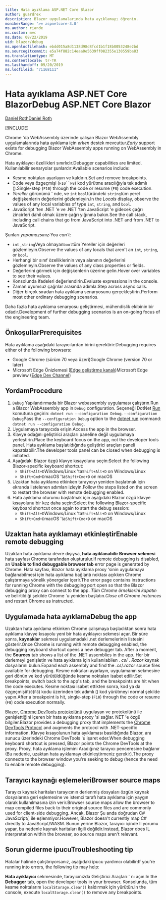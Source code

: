 ```yaml
---
title: Hata ayıklama ASP.NET Core Blazor
author: guardrex
description: Blazor uygulamalarında hata ayıklamayı öğrenin.
monikerRange: '>= aspnetcore-3.0'
ms.author: riande
ms.custom: mvc
ms.date: 08/22/2019
uid: blazor/debug
ms.openlocfilehash: ebdd015a8d1138d98d8fcd1b1f18b8053248e2bd
ms.sourcegitcommit: e5a74f882c14eaa0e5639ff082355e130559ba83
ms.translationtype: MT
ms.contentlocale: tr-TR
ms.lasthandoff: 09/20/2019
ms.locfileid: "71168111"
---
```

# <a name="debug-aspnet-core-blazor"></a><span data-ttu-id="baac3-103">Hata ayıklama ASP.NET Core Blazor</span><span class="sxs-lookup"><span data-stu-id="baac3-103">Debug ASP.NET Core Blazor</span></span>

[<span data-ttu-id="baac3-104">Daniel Roth</span><span class="sxs-lookup"><span data-stu-id="baac3-104">Daniel Roth</span></span>](https://github.com/danroth27)

[!INCLUDE[](~/includes/blazorwasm-preview-notice.md)]

<span data-ttu-id="baac3-105">Chrome 'da WebAssembly üzerinde çalışan Blazor WebAssembly uygulamalarında hata ayıklama için *erken* destek mevcuttur.</span><span class="sxs-lookup"><span data-stu-id="baac3-105">*Early* support exists for debugging Blazor WebAssembly apps running on WebAssembly in Chrome.</span></span>

<span data-ttu-id="baac3-106">Hata ayıklayıcı özellikleri sınırlıdır.</span><span class="sxs-lookup"><span data-stu-id="baac3-106">Debugger capabilities are limited.</span></span> <span data-ttu-id="baac3-107">Kullanılabilir senaryolar şunlardır:</span><span class="sxs-lookup"><span data-stu-id="baac3-107">Available scenarios include:</span></span>

* <span data-ttu-id="baac3-108">Kesme noktaları ayarlayın ve kaldırın.</span><span class="sxs-lookup"><span data-stu-id="baac3-108">Set and remove breakpoints.</span></span>
* <span data-ttu-id="baac3-109">Code veya özgeçmişi (`F10``F8`) kod yürütme aracılığıyla tek adımlı ().</span><span class="sxs-lookup"><span data-stu-id="baac3-109">Single-step (`F10`) through the code or resume (`F8`) code execution.</span></span>
* <span data-ttu-id="baac3-110">*Yereller* görünümü ' nde, ve `int` `bool`türündeki `string`tüm yerel değişkenlerin değerlerini gözlemleyin.</span><span class="sxs-lookup"><span data-stu-id="baac3-110">In the *Locals* display, observe the values of any local variables of type `int`, `string`, and `bool`.</span></span>
* <span data-ttu-id="baac3-111">JavaScript 'ten .NET 'e ve .NET 'ten JavaScript 'e gidecek çağrı zincirleri dahil olmak üzere çağrı yığınına bakın.</span><span class="sxs-lookup"><span data-stu-id="baac3-111">See the call stack, including call chains that go from JavaScript into .NET and from .NET to JavaScript.</span></span>

<span data-ttu-id="baac3-112">Şunları *yapamazsınız*:</span><span class="sxs-lookup"><span data-stu-id="baac3-112">You *can't*:</span></span>

* <span data-ttu-id="baac3-113">`int` ,`string`Veya olmayan`bool`tüm Yereller için değerleri gözlemleyin.</span><span class="sxs-lookup"><span data-stu-id="baac3-113">Observe the values of any locals that aren't an `int`, `string`, or `bool`.</span></span>
* <span data-ttu-id="baac3-114">Herhangi bir sınıf özelliklerinin veya alanının değerlerini gözlemleyin.</span><span class="sxs-lookup"><span data-stu-id="baac3-114">Observe the values of any class properties or fields.</span></span>
* <span data-ttu-id="baac3-115">Değerlerini görmek için değişkenlerin üzerine gelin.</span><span class="sxs-lookup"><span data-stu-id="baac3-115">Hover over variables to see their values.</span></span>
* <span data-ttu-id="baac3-116">Konsolunda ifadeleri değerlendirin.</span><span class="sxs-lookup"><span data-stu-id="baac3-116">Evaluate expressions in the console.</span></span>
* <span data-ttu-id="baac3-117">Zaman uyumsuz çağrılar arasında adımla.</span><span class="sxs-lookup"><span data-stu-id="baac3-117">Step across async calls.</span></span>
* <span data-ttu-id="baac3-118">Diğer birçok sıradan hata ayıklama senaryosunu gerçekleştirin.</span><span class="sxs-lookup"><span data-stu-id="baac3-118">Perform most other ordinary debugging scenarios.</span></span>

<span data-ttu-id="baac3-119">Daha fazla hata ayıklama senaryosu geliştirmesi, mühendislik ekibinin bir odadır.</span><span class="sxs-lookup"><span data-stu-id="baac3-119">Development of further debugging scenarios is an on-going focus of the engineering team.</span></span>

## <a name="prerequisites"></a><span data-ttu-id="baac3-120">Önkoşullar</span><span class="sxs-lookup"><span data-stu-id="baac3-120">Prerequisites</span></span>

<span data-ttu-id="baac3-121">Hata ayıklama aşağıdaki tarayıcılardan birini gerektirir:</span><span class="sxs-lookup"><span data-stu-id="baac3-121">Debugging requires either of the following browsers:</span></span>

* <span data-ttu-id="baac3-122">Google Chrome (sürüm 70 veya üzeri)</span><span class="sxs-lookup"><span data-stu-id="baac3-122">Google Chrome (version 70 or later)</span></span>
* <span data-ttu-id="baac3-123">Microsoft Edge Önizlemesi ([Edge geliştirme kanalı](https://www.microsoftedgeinsider.com))</span><span class="sxs-lookup"><span data-stu-id="baac3-123">Microsoft Edge preview ([Edge Dev Channel](https://www.microsoftedgeinsider.com))</span></span>

## <a name="procedure"></a><span data-ttu-id="baac3-124">Yordam</span><span class="sxs-lookup"><span data-stu-id="baac3-124">Procedure</span></span>

1. <span data-ttu-id="baac3-125">`Debug` Yapılandırmada bir Blazor webassembly uygulaması çalıştırın.</span><span class="sxs-lookup"><span data-stu-id="baac3-125">Run a Blazor WebAssembly app in `Debug` configuration.</span></span> <span data-ttu-id="baac3-126">Seçeneği DotNet [Run](/dotnet/core/tools/dotnet-run) komutuna geçirin: `dotnet run --configuration Debug`. `--configuration Debug`</span><span class="sxs-lookup"><span data-stu-id="baac3-126">Pass the `--configuration Debug` option to the [dotnet run](/dotnet/core/tools/dotnet-run) command: `dotnet run --configuration Debug`.</span></span>
1. <span data-ttu-id="baac3-127">Uygulamaya tarayıcıda erişin.</span><span class="sxs-lookup"><span data-stu-id="baac3-127">Access the app in the browser.</span></span>
1. <span data-ttu-id="baac3-128">Klavye odağını geliştirici araçları paneline değil uygulamaya yerleştirin.</span><span class="sxs-lookup"><span data-stu-id="baac3-128">Place the keyboard focus on the app, not the developer tools panel.</span></span> <span data-ttu-id="baac3-129">Hata ayıklama başlatıldığında geliştirici araçları paneli kapatılabilir.</span><span class="sxs-lookup"><span data-stu-id="baac3-129">The developer tools panel can be closed when debugging is initiated.</span></span>
1. <span data-ttu-id="baac3-130">Aşağıdaki Blazor özgü klavye kısayolunu seçin:</span><span class="sxs-lookup"><span data-stu-id="baac3-130">Select the following Blazor-specific keyboard shortcut:</span></span>
   * <span data-ttu-id="baac3-131">`Shift+Alt+D`Windows/Linux 'ta</span><span class="sxs-lookup"><span data-stu-id="baac3-131">`Shift+Alt+D` on Windows/Linux</span></span>
   * <span data-ttu-id="baac3-132">`Shift+Cmd+D`macOS 'ta</span><span class="sxs-lookup"><span data-stu-id="baac3-132">`Shift+Cmd+D` on macOS</span></span>
1. <span data-ttu-id="baac3-133">Uzaktan hata ayıklama etkinken tarayıcıyı yeniden başlatmak için ekranda listelenen adımları izleyin.</span><span class="sxs-lookup"><span data-stu-id="baac3-133">Follow the steps listed on the screen to restart the browser with remote debugging enabled.</span></span>
1. <span data-ttu-id="baac3-134">Hata ayıklama oturumu başlatmak için aşağıdaki Blazor özgü klavye kısayolunu bir kez daha seçin:</span><span class="sxs-lookup"><span data-stu-id="baac3-134">Select the following Blazor-specific keyboard shortcut once again to start the debug session:</span></span>
   * <span data-ttu-id="baac3-135">`Shift+Alt+D`Windows/Linux 'ta</span><span class="sxs-lookup"><span data-stu-id="baac3-135">`Shift+Alt+D` on Windows/Linux</span></span>
   * <span data-ttu-id="baac3-136">`Shift+Cmd+D`macOS 'ta</span><span class="sxs-lookup"><span data-stu-id="baac3-136">`Shift+Cmd+D` on macOS</span></span>

## <a name="enable-remote-debugging"></a><span data-ttu-id="baac3-137">Uzaktan hata ayıklamayı etkinleştir</span><span class="sxs-lookup"><span data-stu-id="baac3-137">Enable remote debugging</span></span>

<span data-ttu-id="baac3-138">Uzaktan hata ayıklama devre dışıysa, **hata ayıklanabilir Browser sekmesi** hata sayfası Chrome tarafından oluşturulur.</span><span class="sxs-lookup"><span data-stu-id="baac3-138">If remote debugging is disabled, an **Unable to find debuggable browser tab** error page is generated by Chrome.</span></span> <span data-ttu-id="baac3-139">Hata sayfası, Blazor hata ayıklama proxy 'sinin uygulamaya bağlanabilmesi için hata ayıklama bağlantı noktası açıkken Chrome çalıştırmaya yönelik yönergeler içerir.</span><span class="sxs-lookup"><span data-stu-id="baac3-139">The error page contains instructions for running Chrome with the debugging port open so that the Blazor debugging proxy can connect to the app.</span></span> <span data-ttu-id="baac3-140">*Tüm Chrome örneklerini kapatın* ve belirtildiği şekilde Chrome 'u yeniden başlatın.</span><span class="sxs-lookup"><span data-stu-id="baac3-140">*Close all Chrome instances* and restart Chrome as instructed.</span></span>

## <a name="debug-the-app"></a><span data-ttu-id="baac3-141">Uygulamada hata ayıklama</span><span class="sxs-lookup"><span data-stu-id="baac3-141">Debug the app</span></span>

<span data-ttu-id="baac3-142">Uzaktan hata ayıklama etkinken Chrome çalışmaya başladıktan sonra hata ayıklama klavye kısayolu yeni bir hata ayıklayıcı sekmesi açar. Bir süre sonra, **kaynaklar** sekmesi uygulamadaki .net derlemelerinin listesini gösterir.</span><span class="sxs-lookup"><span data-stu-id="baac3-142">Once Chrome is running with remote debugging enabled, the debugging keyboard shortcut opens a new debugger tab. After a moment, the **Sources** tab shows a list of the .NET assemblies in the app.</span></span> <span data-ttu-id="baac3-143">Her bir derlemeyi genişletin ve hata ayıklama için kullanılabilen *. cs*/ *. Razor* kaynak dosyalarını bulun.</span><span class="sxs-lookup"><span data-stu-id="baac3-143">Expand each assembly and find the *.cs*/*.razor* source files available for debugging.</span></span> <span data-ttu-id="baac3-144">Kesme noktaları ayarlayın, uygulamanın sekmesine geri dönün ve kod yürütüldüğünde kesme noktaları isabet edilir.</span><span class="sxs-lookup"><span data-stu-id="baac3-144">Set breakpoints, switch back to the app's tab, and the breakpoints are hit when the code executes.</span></span> <span data-ttu-id="baac3-145">Kesme noktası isabet ettikten sonra, kod ya da özgeçmişi`F10`(`F8`) kodu üzerinden tek adımlı () kod yürütmeyi normal şekilde yapın.</span><span class="sxs-lookup"><span data-stu-id="baac3-145">After a breakpoint is hit, single-step (`F10`) through the code or resume (`F8`) code execution normally.</span></span>

<span data-ttu-id="baac3-146">Blazor, [Chrome DevTools protokolünü](https://chromedevtools.github.io/devtools-protocol/) uygulayan ve protokolünü ile genişlettiğini içeren bir hata ayıklama proxy 'si sağlar. NET 'e özgü bilgiler.</span><span class="sxs-lookup"><span data-stu-id="baac3-146">Blazor provides a debugging proxy that implements the [Chrome DevTools Protocol](https://chromedevtools.github.io/devtools-protocol/) and augments the protocol with .NET-specific information.</span></span> <span data-ttu-id="baac3-147">Klavye kısayolunun hata ayıklaması basıldığında Blazor, ara sunucu üzerindeki Chrome DevTools 'u işaret eder.</span><span class="sxs-lookup"><span data-stu-id="baac3-147">When debugging keyboard shortcut is pressed, Blazor points the Chrome DevTools at the proxy.</span></span> <span data-ttu-id="baac3-148">Proxy, hata ayıklama işlemini Aradığınız tarayıcı penceresine bağlanır (Bu nedenle, uzaktan hata ayıklamayı etkinleştirmeniz gerekir).</span><span class="sxs-lookup"><span data-stu-id="baac3-148">The proxy connects to the browser window you're seeking to debug (hence the need to enable remote debugging).</span></span>

## <a name="browser-source-maps"></a><span data-ttu-id="baac3-149">Tarayıcı kaynağı eşlemeleri</span><span class="sxs-lookup"><span data-stu-id="baac3-149">Browser source maps</span></span>

<span data-ttu-id="baac3-150">Tarayıcı kaynak haritaları tarayıcının derlenmiş dosyaları özgün kaynak dosyalarına geri eşlemesine ve istemci tarafı hata ayıklama için yaygın olarak kullanılmasına izin verir.</span><span class="sxs-lookup"><span data-stu-id="baac3-150">Browser source maps allow the browser to map compiled files back to their original source files and are commonly used for client-side debugging.</span></span> <span data-ttu-id="baac3-151">Ancak, Blazor Şu anda doğrudan C# JavaScript/, ile eşlenmiyor.</span><span class="sxs-lookup"><span data-stu-id="baac3-151">However, Blazor doesn't currently map C# directly to JavaScript/WASM.</span></span> <span data-ttu-id="baac3-152">Bunun yerine Blazor, tarayıcı içinde Il yorumu yapar, bu nedenle kaynak haritaları ilgili değildir.</span><span class="sxs-lookup"><span data-stu-id="baac3-152">Instead, Blazor does IL interpretation within the browser, so source maps aren't relevant.</span></span>

## <a name="troubleshooting-tip"></a><span data-ttu-id="baac3-153">Sorun giderme ipucu</span><span class="sxs-lookup"><span data-stu-id="baac3-153">Troubleshooting tip</span></span>

<span data-ttu-id="baac3-154">Hatalar halinde çalıştırıyorsanız, aşağıdaki ipucu yardımcı olabilir:</span><span class="sxs-lookup"><span data-stu-id="baac3-154">If you're running into errors, the following tip may help:</span></span>

<span data-ttu-id="baac3-155">**Hata ayıklayıcı** sekmesinde, tarayıcınızda Geliştirici Araçları ' nı açın.</span><span class="sxs-lookup"><span data-stu-id="baac3-155">In the **Debugger** tab, open the developer tools in your browser.</span></span> <span data-ttu-id="baac3-156">Konsolunda, tüm kesme noktalarını `localStorage.clear()` kaldırmak için yürütün.</span><span class="sxs-lookup"><span data-stu-id="baac3-156">In the console, execute `localStorage.clear()` to remove any breakpoints.</span></span>
